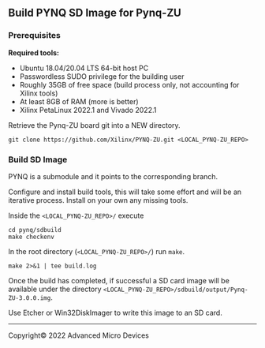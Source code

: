## Build PYNQ SD Image for Pynq-ZU

### Prerequisites

**Required tools:**

* Ubuntu 18.04/20.04 LTS 64-bit host PC
* Passwordless SUDO privilege for the building user
* Roughly 35GB of free space (build process only, not accounting for Xilinx tools)
* At least 8GB of RAM (more is better)
* Xilinx PetaLinux 2022.1 and Vivado 2022.1

Retrieve the Pynq-ZU board git into a NEW directory.

```shell
git clone https://github.com/Xilinx/PYNQ-ZU.git <LOCAL_PYNQ-ZU_REPO>
```

### Build SD Image

PYNQ is a submodule and it points to the corresponding branch.

Configure and install build tools, this will take some effort and will be an iterative process. Install on your own any missing tools.

Inside the `<LOCAL_PYNQ-ZU_REPO>/` execute

```shell
cd pynq/sdbuild
make checkenv
```

In the root directory (`<LOCAL_PYNQ-ZU_REPO>/`) run `make`.

```shell
make 2>&1 | tee build.log
```

Once the build has completed, if successful a SD card image will be available under the directory `<LOCAL_PYNQ-ZU_REPO>/sdbuild/output/Pynq-ZU-3.0.0.img`.

Use Etcher or Win32DiskImager to write this image to an SD card. 

---------------------------------------
<p class="copyright">Copyright&copy; 2022 Advanced Micro Devices</p>
